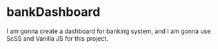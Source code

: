 # bankDashboard
I am gonna create a dashboard for banking system, and I am gonna use ScSS and Vanilla JS for this project.

